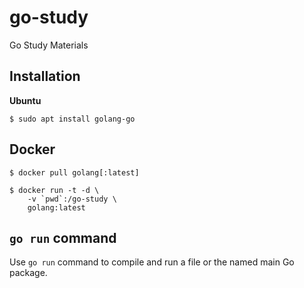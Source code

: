 # go-study

Go Study Materials

## Installation

**Ubuntu**

```
$ sudo apt install golang-go
```

## Docker

```
$ docker pull golang[:latest]
```

```
$ docker run -t -d \
    -v `pwd`:/go-study \
    golang:latest
```

## `go run` command

Use `go run` command to compile and run a file or the named main Go package.
